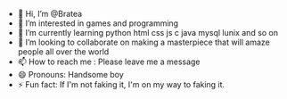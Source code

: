 - 👋 Hi, I’m @Bratea 
- 👀 I’m interested in games and programming
- 🌱 I’m currently learning python html css js c java mysql lunix and so on
- 💞️ I’m looking to collaborate on making a masterpiece that will amaze people all over the world
- 📫 How to reach me : Please leave me a message
- 😄 Pronouns: Handsome boy
- ⚡ Fun fact: If I'm not faking it, I'm on my way to faking it.

<!--- 
Bratea/Bratea is a ✨ special ✨ repository because its `README.md` (this file) appears on your GitHub profile.
You can click the Preview link to take a look at your changes.
--->
